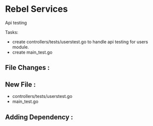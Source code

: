 # Rebel Services

Api testing

Tasks:
- create controllers/tests/userstest.go to handle api testing for users module.
- create main_test.go  

## File Changes :


## New File :
- controllers/tests/userstest.go
- main_test.go

## Adding Dependency :